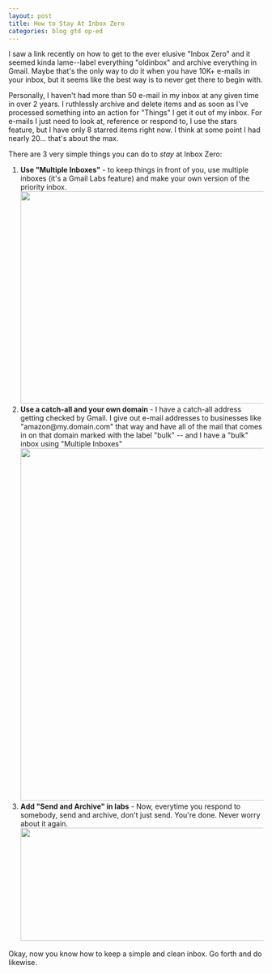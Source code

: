 ```yaml
---
layout: post
title: How to Stay At Inbox Zero
categories: blog gtd op-ed
---
```

I saw a link recently on how to get to the ever elusive "Inbox Zero" and it seemed kinda lame--label everything "oldinbox" and archive everything in Gmail.  Maybe that's the only way to do it when you have 10K+ e-mails in your inbox, but it seems like the best way is to never get there to begin with.

Personally, I haven't had more than 50 e-mail in my inbox at any given time in over 2 years.  I ruthlessly archive and delete items and as soon as I've processed something into an action for "Things" I get it out of my inbox.  For e-mails I just need to look at, reference or respond to, I use the stars feature, but I have only 8 starred items right now.  I think at some point I had nearly 20... that's about the max.

There are 3 very simple things you can do to <em>stay</em> at Inbox Zero:

<ol>
	<li><b>Use "Multiple Inboxes"</b> - to keep things in front of you, use multiple inboxes (it's a Gmail Labs feature) and make your own version of the priority inbox.<a href="/images/Screen-shot-2011-01-04-at-3.50.12-PM.png"><img src="/images/Screen-shot-2011-01-04-at-3.50.12-PM.png" alt="" title="Multiple Inboxes Setup" width="715" height="419" class="alignnone size-full wp-image-97" /></a></li>
	<li><b>Use a catch-all and your own domain</b> - I have a catch-all address getting checked by Gmail.  I give out e-mail addresses to businesses like "amazon@my.domain.com" that way and have all of the mail that comes in on that domain marked with the label "bulk" -- and I have a "bulk" inbox using "Multiple Inboxes"<a href="/images/Screen-shot-2011-01-04-at-3.42.09-PM.png"><img src="/images/Screen-shot-2011-01-04-at-3.42.09-PM.png" alt="" title="Multiple Inboxes" width="645" height="696" class="alignnone size-full wp-image-96" /></a></li>
	<li><b>Add "Send and Archive" in labs</b> - Now, everytime you respond to somebody, send and archive, don't just send.  You're done.  Never worry about it again.<a href="/images/Screen-shot-2011-01-04-at-3.51.09-PM.png"><img src="/images/Screen-shot-2011-01-04-at-3.51.09-PM.png" alt="" title="Send and Archive" width="706" height="223" class="alignnone size-full wp-image-98" /></a></li>
</ol>

Okay, now you know how to keep a simple and clean inbox.  Go forth and do likewise.
